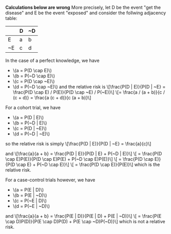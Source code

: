 **Calculations below are wrong**
More precisely, let D be the event "get the disease" and E be the event "exposed" and
consider the follwing adjacency table:

|     |  D  |  ~D  |
|-----|-----|------|
|  E  |  a  |   b  |
| ~E  |  c  |   d  |

In the case of a perfect knowledge, we have
- \\(a = P(D \\cap E)\\)
- \\(b = P(~D \\cap E)\\)
- \\(c = P(D \\cap ~E)\\)
- \\(d = P(~D \\cap ~E)\\)
and the relative risk is 
\\[\\frac{P(D | E)}{P(D | ~E} = \\frac{P(D \\cap E) / P(E)}{P(D \\cap ~E) / P(~E)}\\]
\\[= \\frac{a / (a + b)}{c / (c + d)} = \\frac{a (c + d)}{c (a + b)}\\]

For a cohort trial, we have
- \\(a = P(D | E)\\)
- \\(b = P(~D | E)\\)
- \\(c = P(D | ~E)\\)
- \\(d = P(~D | ~E)\\)

so the relative risk is simply 
\\[\\frac{P(D | E)}{P(D | ~E} = \\frac{a}{c}\\]

and 
\\[\\frac{a}{a + b} = \\frac{P(D | E)}{P(D | E) + P(~D | E)}\\]
\\[ = \\frac{P(D \\cap E)P(E)}{P(D \\cap E)P(E) + P(~D \\cap E)P(E)}\\]
\\[ = \\frac{P(D \\cap E)}{P(D \\cap E) + P(~D \\cap E)}\\]
\\[ = \\frac{P(D \\cap E)}{P(E)}\\]
which is the relative risk.

For a case-control trials however, we have 
- \\(a = P(E | D)\\)
- \\(b = P(E | ~D)\\)
- \\(c = P(~E | D)\\)
- \\(d = P(~E | ~D)\\)

and 
\\[\\frac{a}{a + b} = \\frac{P(E | D)}{P(E | D) + P(E | ~D)}\\]
\\[ = \\frac{P(E \\cap D)P(D)}{P(E \\cap D)P(D) + P(E \\cap ~D)P(~D)}\\]
which is not a relative risk.
